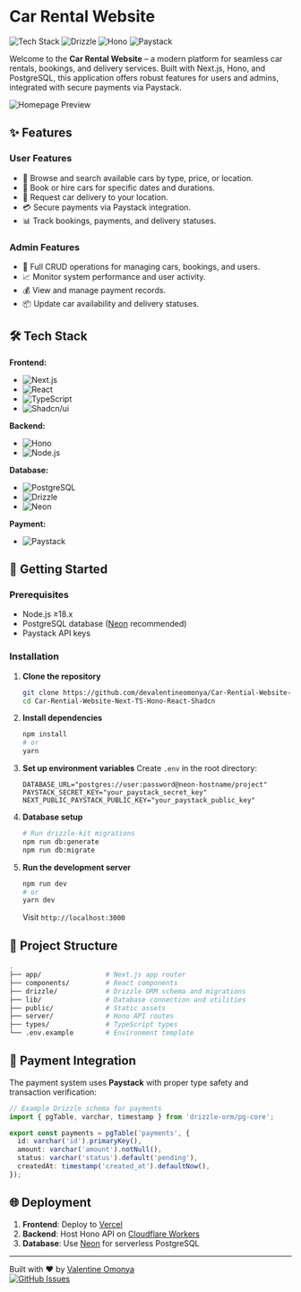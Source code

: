 # Car Rental Website

![Tech Stack](https://img.shields.io/badge/Next.js-14.2.3-000000?logo=next.js) ![Drizzle](https://img.shields.io/badge/Drizzle-0.30.8-FFDB1E?logo=postgresql) ![Hono](https://img.shields.io/badge/Hono-4.3.8-FF6B6B) ![Paystack](https://img.shields.io/badge/Paystack-Integration-00A572)

Welcome to the **Car Rental Website** – a modern platform for seamless car rentals, bookings, and delivery services. Built with Next.js, Hono, and PostgreSQL, this application offers robust features for users and admins, integrated with secure payments via Paystack.

![Homepage Preview](https://via.placeholder.com/1280x720.png?text=Car+Rental+Homepage+Preview+%7C+Replace+With+Actual+Screenshot)

## ✨ Features

### **User Features**
- 🚗 Browse and search available cars by type, price, or location.
- 📅 Book or hire cars for specific dates and durations.
- 🚚 Request car delivery to your location.
- 💳 Secure payments via Paystack integration.
- 📊 Track bookings, payments, and delivery statuses.

### **Admin Features**
- 🔧 Full CRUD operations for managing cars, bookings, and users.
- 📈 Monitor system performance and user activity.
- 💰 View and manage payment records.
- 📦 Update car availability and delivery statuses.

## 🛠️ Tech Stack

**Frontend:**
- ![Next.js](https://img.shields.io/badge/-Next.js-000000?logo=next.js)
- ![React](https://img.shields.io/badge/-React-61DAFB?logo=react)
- ![TypeScript](https://img.shields.io/badge/-TypeScript-3178C6?logo=typescript)
- ![Shadcn/ui](https://img.shields.io/badge/-Shadcn/ui-334155)

**Backend:**
- ![Hono](https://img.shields.io/badge/-Hono-FF6B6B)
- ![Node.js](https://img.shields.io/badge/-Node.js-339933?logo=node.js)

**Database:**
- ![PostgreSQL](https://img.shields.io/badge/-PostgreSQL-4169E1?logo=postgresql)
- ![Drizzle](https://img.shields.io/badge/-Drizzle_ORM-FFDB1E)
- ![Neon](https://img.shields.io/badge/-Neon-00E59B)

**Payment:**
- ![Paystack](https://img.shields.io/badge/-Paystack-00A572)

## 🚀 Getting Started

### Prerequisites
- Node.js ≥18.x
- PostgreSQL database ([Neon](https://neon.tech) recommended)
- Paystack API keys

### Installation

1. **Clone the repository**
   ```bash
   git clone https://github.com/devalentineomonya/Car-Rential-Website-Next-TS-Hono-React-Shadcn.git
   cd Car-Rential-Website-Next-TS-Hono-React-Shadcn
   ```

2. **Install dependencies**
   ```bash
   npm install
   # or
   yarn
   ```

3. **Set up environment variables**
   Create `.env` in the root directory:
   ```env
   DATABASE_URL="postgres://user:password@neon-hostname/project"
   PAYSTACK_SECRET_KEY="your_paystack_secret_key"
   NEXT_PUBLIC_PAYSTACK_PUBLIC_KEY="your_paystack_public_key"
   ```

4. **Database setup**
   ```bash
   # Run drizzle-kit migrations
   npm run db:generate
   npm run db:migrate
   ```

5. **Run the development server**
   ```bash
   npm run dev
   # or
   yarn dev
   ```
   Visit `http://localhost:3000`

## 📂 Project Structure

```bash
.
├── app/                # Next.js app router
├── components/         # React components
├── drizzle/            # Drizzle ORM schema and migrations
├── lib/                # Database connection and utilities
├── public/             # Static assets
├── server/             # Hono API routes
├── types/              # TypeScript types
└── .env.example        # Environment template
```

## 🔌 Payment Integration

The payment system uses **Paystack** with proper type safety and transaction verification:

```typescript
// Example Drizzle schema for payments
import { pgTable, varchar, timestamp } from 'drizzle-orm/pg-core';

export const payments = pgTable('payments', {
  id: varchar('id').primaryKey(),
  amount: varchar('amount').notNull(),
  status: varchar('status').default('pending'),
  createdAt: timestamp('created_at').defaultNow(),
});
```

## 🌐 Deployment

1. **Frontend**: Deploy to [Vercel](https://vercel.com)
2. **Backend**: Host Hono API on [Cloudflare Workers](https://workers.cloudflare.com)
3. **Database**: Use [Neon](https://neon.tech) for serverless PostgreSQL

---

Built with ❤️ by [Valentine Omonya](https://github.com/devalentineomonya)  
[![GitHub Issues](https://img.shields.io/github/issues/devalentineomonya/Car-Rential-Website-Next-TS-Hono-React-Shadcn)](https://github.com/devalentineomonya/Car-Rential-Website-Next-TS-Hono-React-Shadcn/issues)

